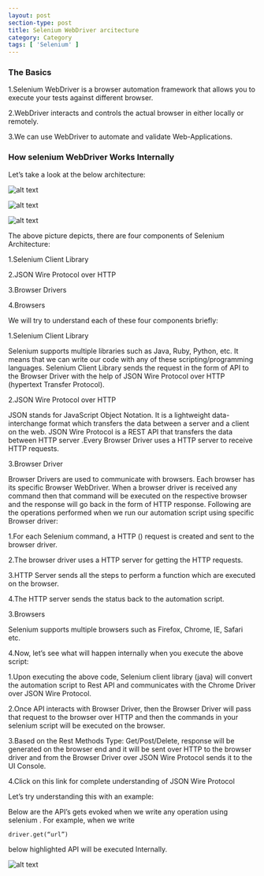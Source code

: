 ```yaml
---
layout: post
section-type: post
title: Selenium WebDriver arcitecture
category: Category
tags: [ 'Selenium' ]
---
```


### The Basics

1.Selenium WebDriver is a browser automation framework that allows you to execute your tests against different browser.

2.WebDriver interacts and controls the actual browser in either locally or remotely. 

3.We can use WebDriver to automate and validate Web-Applications.

### How selenium WebDriver Works Internally
 
Let’s take a look at the below architecture:

![alt text](../../../../img/Architecture/large.jpeg)

![alt text](../../../../img/Architecture/SWebDriverArchi.png)

![alt text](../../../../img/Architecture/RPexplain.jpg)

The above picture depicts, there are four components of Selenium Architecture:
 
1.Selenium Client Library

2.JSON Wire Protocol over HTTP

3.Browser Drivers

4.Browsers
 
We will try to understand each of these four components briefly:
 
1.Selenium Client Library
 
Selenium supports multiple libraries such as Java, Ruby, Python, etc.
It means that we can write our code with any of these scripting/programming languages.
Selenium Client Library sends the request in the form of API to the Browser Driver with the help of JSON Wire Protocol over HTTP (hypertext Transfer Protocol).

2.JSON Wire Protocol over HTTP

JSON stands for JavaScript Object Notation. It is a lightweight data-interchange format which transfers the data between a server and a client on the web.
JSON Wire Protocol is a REST API that transfers the data between HTTP server .Every Browser Driver uses a HTTP server to receive HTTP requests.

3.Browser Driver

Browser Drivers are used to communicate with browsers.
Each browser has its specific Browser WebDriver.
When a browser driver is received any command then that command will be executed on the respective browser and the response will go back in the form of HTTP response.
Following are the operations performed when we run our automation script using specific Browser driver:
 
1.For each Selenium command, a HTTP () request is created and sent to the browser driver.

2.The browser driver uses a HTTP server for getting the HTTP requests.

3.HTTP Server sends all the steps to perform a function which are executed on the browser.

4.The HTTP server sends the status back to the automation script.

 
3.Browsers
 
Selenium supports multiple browsers such as Firefox, Chrome, IE, Safari etc.

4.Now, let’s see what will happen internally when you execute the above script:
 
1.Upon executing the above code, Selenium client library (java) will convert the automation script to Rest API and communicates with the Chrome Driver over JSON Wire Protocol. 

2.Once API interacts with Browser Driver, then the Browser Driver will pass that request to the browser over HTTP and then the commands in your selenium script will be executed on the browser.

3.Based on the Rest Methods Type: Get/Post/Delete, response will be generated on the browser end and it will be sent over HTTP to the browser driver and from the Browser Driver over JSON Wire Protocol sends it to the UI Console.

4.Click on this link for complete understanding of JSON Wire Protocol

Let’s try understanding this with an example:
 
Below are the API’s gets evoked when we write any operation using selenium .
For example, when we write
```
driver.get(“url”)
```

below highlighted API will be executed Internally.

![alt text](../../../../img/Architecture/APIpayload.png)